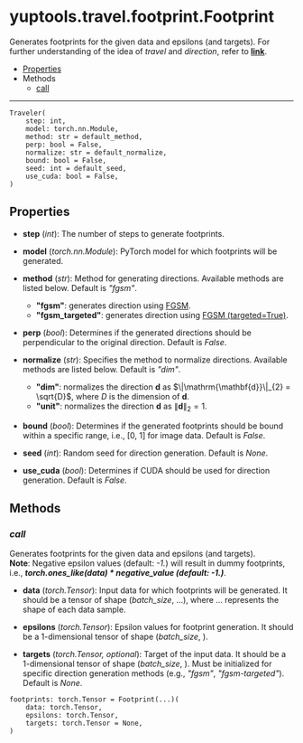 # yuptools.travel.footprint.Footprint

Generates footprints for the given data and epsilons (and targets).
For further understanding of the idea of *travel* and *direction*,
refer to [**link**](https://arxiv.org/abs/2210.05742).


- [Properties](#properties)
- Methods
  - [call](#call)


---


```
Traveler(
    step: int,
    model: torch.nn.Module,
    method: str = default_method,
    perp: bool = False,
    normalize: str = default_normalize,
    bound: bool = False,
    seed: int = default_seed,
    use_cuda: bool = False,
)
```

## Properties

- **step** (*int*):
The number of steps to generate footprints.

- **model** (*torch.nn.Module*):
PyTorch model for which footprints will be generated.

- **method** (*str*):
Method for generating directions.
Available methods are listed below.
Default is *"fgsm"*.

    - **"fgsm"**: generates direction using [FGSM](../attacks/FGSM.md).
    - **"fgsm_targeted"**: generates direction using [FGSM (targeted=True)](../attacks/FGSM.md).

- **perp** (*bool*):
Determines if the generated directions should be perpendicular to the original direction.
Default is *False*.

- **normalize** (*str*):
Specifies the method to normalize directions.
Available methods are listed below.
Default is *"dim"*.

    - **"dim"**: normalizes the direction $\mathrm{\mathbf{d}}$ as 
        $\|\mathrm{\mathbf{d}}\|_{2} = \sqrt{D}$,
        where $D$ is the dimension of $\mathrm{\mathbf{d}}$.
    - **"unit"**: normalizes the direction $\mathrm{\mathbf{d}}$ as 
        $\|\mathrm{\mathbf{d}}\|_{2} = 1$.

- **bound** (*bool*):
Determines if the generated footprints should be bound within a specific range,
i.e., [0, 1] for image data.
Default is *False*.

- **seed** (*int*):
Random seed for direction generation.
Default is *None*.

- **use_cuda** (*bool*):
Determines if CUDA should be used for direction generation.
Default is *False*.


## Methods


### *call*

Generates footprints for the given data and epsilons (and targets). \
**Note**: Negative epsilon values (default: *-1.*) will result in dummy footprints,
i.e., ***torch.ones_like(data) * negative_value (default: -1.)***.

- **data** (*torch.Tensor*):
Input data for which footprints will be generated.
It should be a tensor of shape (*batch_size*, ...),
where ... represents the shape of each data sample.

- **epsilons** (*torch.Tensor*):
Epsilon values for footprint generation.
It should be a 1-dimensional tensor of shape (*batch_size*, ).

- **targets** (*torch.Tensor, optional*):
Target of the input data.
It should be a 1-dimensional tensor of shape (*batch_size*, ).
Must be initialized for specific direction generation methods
(e.g., *"fgsm"*, *"fgsm-targeted"*).
Default is *None*.

```
footprints: torch.Tensor = Footprint(...)(
    data: torch.Tensor,
    epsilons: torch.Tensor,
    targets: torch.Tensor = None,
)
```
